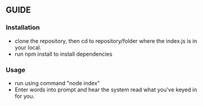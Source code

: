 ## GUIDE
 ### Installation
 * clone the repository, then cd to repository/folder where the index.js is in your local.
 * run npm install to install dependencies
 
 ### Usage
 * run using command "node index"
 * Enter words into prompt and hear the system read what you've keyed in for you.
 
